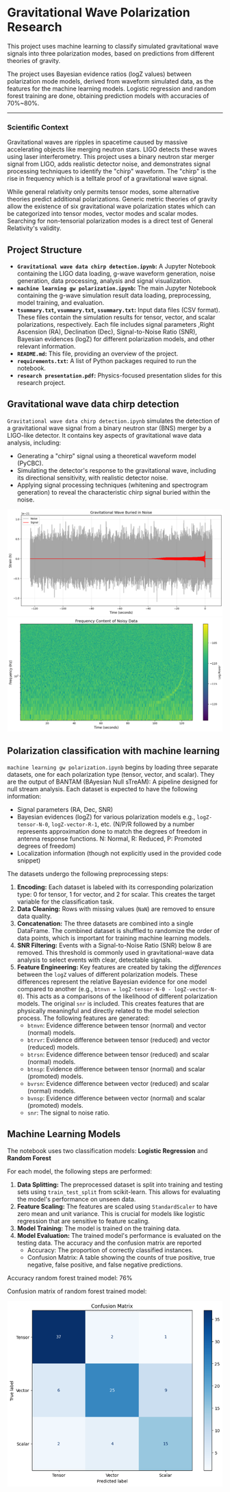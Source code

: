 # Gravitational Wave Polarization Research

This project uses machine learning to classify simulated gravitational wave signals into three polarization modes, based on predictions from different theories of gravity.

The project uses Bayesian evidence ratios (logZ values) between polarization mode models, derived from waveform simulated data, as the features for the machine learning models. Logistic regression and random forest training are done, obtaining prediction models with accuracies of 70%~80%.

---

### **Scientific Context**  
Gravitational waves are ripples in spacetime caused by massive accelerating objects like merging neutron stars. LIGO detects these waves using laser interferometry. This project uses a binary neutron star merger signal from LIGO, adds realistic detector noise, and demonstrates signal processing techniques to identify the "chirp" waveform. The "chirp" is the rise in frequency which is a telltale proof of a gravitational wave signal.

While general relativity only permits tensor modes, some alternative theories predict additional polarizations. Generic metric theories of gravity allow the existence of six gravitational wave polarization states which can be categorized into tensor modes, vector modes and scalar modes. Searching for non-tensorial polarization modes is a direct test of General Relativity's validity.




## Project Structure
*   **`Gravitational wave data chirp detection.ipynb`:**  A Jupyter Notebook containing the LIGO data loading, g-wave waveform generation, noise generation, data processing, analysis and signal visualization.
*   **`machine learning gw polarization.ipynb`:**  The main Jupyter Notebook containing the g-wave simulation result data loading, preprocessing, model training, and evaluation.
*   **`tsummary.txt`, `vsummary.txt`, `ssummary.txt`:**  Input data files (CSV format).  These files contain the simulation results for tensor, vector, and scalar polarizations, respectively.  Each file includes signal parameters ,Right Ascension (RA), Declination (Dec), Signal-to-Noise Ratio (SNR), Bayesian evidences (logZ) for different polarization models, and other relevant information.
*   **`README.md`:** This file, providing an overview of the project.
*   **`requirements.txt`:** A list of Python packages required to run the notebook.
*   **`research presentation.pdf`:** Physics-focused presentation slides for this research project.

## Gravitational wave data chirp detection

`Gravitational wave data chirp detection.ipynb` simulates the detection of a gravitational wave signal from a binary neutron star (BNS) merger by a LIGO-like detector. It contains key aspects of gravitational wave data analysis, including:

*   Generating a "chirp" signal using a theoretical waveform model (PyCBC).
*   Simulating the detector's response to the gravitational wave, including its directional sensitivity, with realistic detector noise.
*   Applying signal processing techniques (whitening and spectrogram generation) to reveal the characteristic chirp signal buried within the noise.

![chirp plot](figures\wave_in_noise.png)
![chirp plot](figures\chirp_plot.png)


## Polarization classification with machine learning

`machine learning gw polarization.ipynb` begins by loading three separate datasets, one for each polarization type (tensor, vector, and scalar). They are the output of BANTAM (BAyesian Null sTreAM): A pipeline designed for null
stream analysis. Each dataset is expected to have the following information:

*   Signal parameters (RA, Dec, SNR)
*   Bayesian evidences (logZ) for various polarization models e.g., `logZ-tensor-N-0`, `logZ-vector-R-1`, etc. (N/P/R followed by a number represents approximation done to match the degrees of freedom in
antenna response functions. N: Normal, R: Reduced, P: Promoted degrees of freedom)
*   Localization information (though not explicitly used in the provided code snippet)

The datasets undergo the following preprocessing steps:

1.  **Encoding:**  Each dataset is labeled with its corresponding polarization type: 0 for tensor, 1 for vector, and 2 for scalar.  This creates the target variable for the classification task.
2.  **Data Cleaning:** Rows with missing values (`NaN`) are removed to ensure data quality.
3.  **Concatenation:** The three datasets are combined into a single DataFrame. The combined dataset is shuffled to randomize the order of data points, which is important for training machine learning models.
4.  **SNR Filtering:** Events with a Signal-to-Noise Ratio (SNR) below 8 are removed.  This threshold is commonly used in gravitational-wave data analysis to select events with clear, detectable signals.
5.  **Feature Engineering:** Key features are created by taking the *differences* between the `logZ` values of different polarization models.  These differences represent the relative Bayesian evidence for one model compared to another (e.g., `btnvn = logZ-tensor-N-0 - logZ-vector-N-0`). This acts as a comparisons of the likelihood of different polarization models. The original `snr` is included. This creates features that are physically meaningful and directly related to the model selection process.  The following features are generated:
    *   `btnvn`:  Evidence difference between tensor (normal) and vector (normal) models.
    *   `btrvr`: Evidence difference between tensor (reduced) and vector (reduced) models.
    *   `btrsn`: Evidence difference between tensor (reduced) and scalar (normal) models.
    *   `btnsp`: Evidence difference between tensor (normal) and scalar (promoted) models.
    *   `bvrsn`: Evidence difference between vector (reduced) and scalar (normal) models.
    *   `bvnsp`: Evidence difference between vector (normal) and scalar (promoted) models.
    * `snr`: The signal to noise ratio.


## Machine Learning Models

The notebook uses two classification models: **Logistic Regression** and **Random Forest**

For each model, the following steps are performed:

1.  **Data Splitting:** The preprocessed dataset is split into training and testing sets using `train_test_split` from scikit-learn.  This allows for evaluating the model's performance on unseen data.
2.  **Feature Scaling:** The features are scaled using `StandardScaler` to have zero mean and unit variance.  This is crucial for models like logistic regression that are sensitive to feature scaling.
3.  **Model Training:** The model is trained on the training data.
4.  **Model Evaluation:** The trained model's performance is evaluated on the testing data.  The accuracy and the confusion matrix are reported
    *   Accuracy: The proportion of correctly classified instances.
    *   Confusion Matrix: A table showing the counts of true positive, true negative, false positive, and false negative predictions.

Accuracy random forest trained model: 76%

Confusion matrix of random forest trained model:

![random forest confusion matrix](figures/rf_cfmatrix.png)